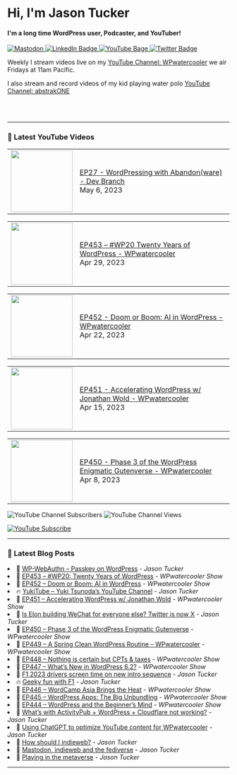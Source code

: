 # Hi, I'm Jason Tucker

#### I'm a long time WordPress user, Podcaster, and YouTuber!

<div id="badges">
  <a href="https://simian.rodeo/@jasontucker">
<img alt="Mastodon" src="https://img.shields.io/mastodon/follow/109265629430158597?domain=https%3A%2F%2Fsimian.rodeo&label=Follow%20%40jasontucker%40simianrodeo%20on%20Mastodon&logo=mastodon&style=for-the-badge">
  </a>
  <a href="https://linkedin.com/in/jasontucker">
    <img src="https://img.shields.io/badge/LinkedIn-blue?style=for-the-badge&logo=linkedin&logoColor=white" alt="LinkedIn Badge"/>
  </a>
  <a href="https://youtube.com/wpwatercooler">
    <img src="https://img.shields.io/youtube/channel/views/UCJwt6pUOwhJgmcJ9j-uS5Jw?label=YouTube&logo=YOUTUBE&style=for-the-badge" alt="YouTube Bage">
  </a>
  <a href="https://twitter.com/jasontucker">
    <img src="https://img.shields.io/badge/Twitter-grey?style=for-the-badge&logo=twitter&logoColor=white" alt="Twitter Badge"/>
  </a>
</div>


Weekly I stream videos live on my [YouTube Channel: WPwatercooler](https://youtube.com/wpwatercooler) we air Fridays at 11am Pacific.

I also stream and record videos of my kid playing water polo [YouTube Channel: abstrakONE](https://youtube.com/abstrakone)



<br />
<br />

---

### 🎥 Latest YouTube Videos

<!-- YOUTUBE:START --><table><tr><td><a href="https://www.youtube.com/watch?v=1YFBtnv4p7w"><img width="140px" src="https://i.ytimg.com/vi/1YFBtnv4p7w/mqdefault.jpg"></a></td>
<td><a href="https://www.youtube.com/watch?v=1YFBtnv4p7w">EP27 - WordPressing with Abandon&lpar;ware&rpar; - Dev Branch</a><br/>May 6, 2023</td></tr></table>
<table><tr><td><a href="https://www.youtube.com/watch?v=zkV571zpDfY"><img width="140px" src="https://i.ytimg.com/vi/zkV571zpDfY/mqdefault.jpg"></a></td>
<td><a href="https://www.youtube.com/watch?v=zkV571zpDfY">EP453 – #WP20 Twenty Years of WordPress - WPwatercooler</a><br/>Apr 29, 2023</td></tr></table>
<table><tr><td><a href="https://www.youtube.com/watch?v=flb-w6tx778"><img width="140px" src="https://i.ytimg.com/vi/flb-w6tx778/mqdefault.jpg"></a></td>
<td><a href="https://www.youtube.com/watch?v=flb-w6tx778">EP452 - Doom or Boom: AI in WordPress - WPwatercooler</a><br/>Apr 22, 2023</td></tr></table>
<table><tr><td><a href="https://www.youtube.com/watch?v=ctFaMrEEfr0"><img width="140px" src="https://i.ytimg.com/vi/ctFaMrEEfr0/mqdefault.jpg"></a></td>
<td><a href="https://www.youtube.com/watch?v=ctFaMrEEfr0">EP451 - Accelerating WordPress w/ Jonathan Wold  - WPwatercooler</a><br/>Apr 15, 2023</td></tr></table>
<table><tr><td><a href="https://www.youtube.com/watch?v=ZLkeWOYuDwQ"><img width="140px" src="https://i.ytimg.com/vi/ZLkeWOYuDwQ/mqdefault.jpg"></a></td>
<td><a href="https://www.youtube.com/watch?v=ZLkeWOYuDwQ">EP450 - Phase 3 of the WordPress Enigmatic Gutenverse - WPwatercooler</a><br/>Apr 8, 2023</td></tr></table>
<!-- YOUTUBE:END -->


![YouTube Channel Subscribers](https://img.shields.io/youtube/channel/subscribers/UCJwt6pUOwhJgmcJ9j-uS5Jw?style=social)
![YouTube Channel Views](https://img.shields.io/youtube/channel/views/UCJwt6pUOwhJgmcJ9j-uS5Jw?style=social)
<br />

[![YouTube Subscribe](https://img.shields.io/badge/YouTube_@wpwatercooler-SUBSCRIBE-red?logo=youtube&style=for-the-badge&logoColor=red)](https://www.youtube.com/wpwatercooler?sub_confirmation=1) 




---

### 📑 Latest Blog Posts

<!-- BLOG-POST-LIST:START --><li>🚀 <a href='https://jasontucker.blog/14616/wp-webauthn-passkey-on-wordpress'>WP-WebAuthn – Passkey on WordPress</a> - <em>Jason Tucker</em></li><li>💫 <a href='https://wpwatercooler.com/wpwatercooler/ep453-wp20-twenty-years-of-wordpress/'>EP453 – #WP20: Twenty Years of WordPress</a> - <em>WPwatercooler Show</em></li><li>🚀 <a href='https://wpwatercooler.com/wpwatercooler/ep452-doom-or-boom-ai-in-wordpress/'>EP452 – Doom or Boom: AI in WordPress</a> - <em>WPwatercooler Show</em></li><li>🔥 <a href='https://jasontucker.blog/14565/yukitube-yuki-tsunodas-youtube-channel'>YukiTube – Yuki Tsunoda’s YouTube Channel</a> - <em>Jason Tucker</em></li><li>💫 <a href='https://wpwatercooler.com/wpwatercooler/ep451-accelerating-wordpress-w-jonathan-wold/'>EP451 – Accelerating WordPress w/ Jonathan Wold</a> - <em>WPwatercooler Show</em></li><li>💯 <a href='https://jasontucker.blog/14547/is-elon-building-wechat-for-everyone-else-twitter-is-now-x'>Is Elon building WeChat for everyone else? Twitter is now X</a> - <em>Jason Tucker</em></li><li>🚀 <a href='https://wpwatercooler.com/wpwatercooler/ep450-phase-3-of-the-wordpress-enigmatic-gutenverse/'>EP450 – Phase 3 of the WordPress Enigmatic Gutenverse</a> - <em>WPwatercooler Show</em></li><li>💫 <a href='https://wpwatercooler.com/wpwatercooler/ep449-a-spring-clean-wordpress-routine-wpwatercooler/'>EP449 – A Spring Clean WordPress Routine – WPwatercooler</a> - <em>WPwatercooler Show</em></li><li>💯 <a href='https://wpwatercooler.com/wpwatercooler/ep448-nothing-is-certain-but-cpts-taxes/'>EP448 – Nothing is certain but CPTs &amp; taxes</a> - <em>WPwatercooler Show</em></li><li>🚀 <a href='https://wpwatercooler.com/wpwatercooler/ep447-whats-new-in-wordpress-6-2/'>EP447 – What’s New in WordPress 6.2?</a> - <em>WPwatercooler Show</em></li><li>💫 <a href='https://jasontucker.blog/14443/f1-2023-drivers-screen-time-on-new-intro-sequence'>F1 2023 drivers screen time on new intro sequence</a> - <em>Jason Tucker</em></li><li>🔥 <a href='https://jasontucker.blog/14399/geeky-fun-with-f1'>Geeky fun with F1</a> - <em>Jason Tucker</em></li><li>💯 <a href='https://wpwatercooler.com/wpwatercooler/ep446-wordcamp-asia-brings-the-heat/'>EP446 – WordCamp Asia Brings the Heat</a> - <em>WPwatercooler Show</em></li><li>🚀 <a href='https://wpwatercooler.com/wpwatercooler/ep445-wordpress-apps-the-big-unbundling/'>EP445 – WordPress Apps: The Big Unbundling</a> - <em>WPwatercooler Show</em></li><li>💫 <a href='https://wpwatercooler.com/wpwatercooler/ep444-wordpress-and-the-beginners-mind/'>EP444 – WordPress and the Beginner’s Mind</a> - <em>WPwatercooler Show</em></li><li>🌮 <a href='https://jasontucker.blog/14308/whats-with-activitypub-wordpress-cloudflare-not-working'>What’s with ActivityPub + WordPress + Cloudflare not working?</a> - <em>Jason Tucker</em></li><li>🚀 <a href='https://jasontucker.blog/14252/using-chatgpt-to-optimize-youtube-content-for-wpwatercooler'>Using ChatGPT to optimize YouTube content for WPwatercooler</a> - <em>Jason Tucker</em></li><li>🚀 <a href='https://jasontucker.blog/14193/how-should-i-indieweb'>How should I indieweb?</a> - <em>Jason Tucker</em></li><li>🌮 <a href='https://jasontucker.blog/14183/mastodon-indieweb-and-the-fediverse'>Mastodon, indieweb and the fediverse</a> - <em>Jason Tucker</em></li><li>💯 <a href='https://jasontucker.blog/14112/playing-in-the-metaverse'>Playing in the metaverse</a> - <em>Jason Tucker</em></li><!-- BLOG-POST-LIST:END -->


---

